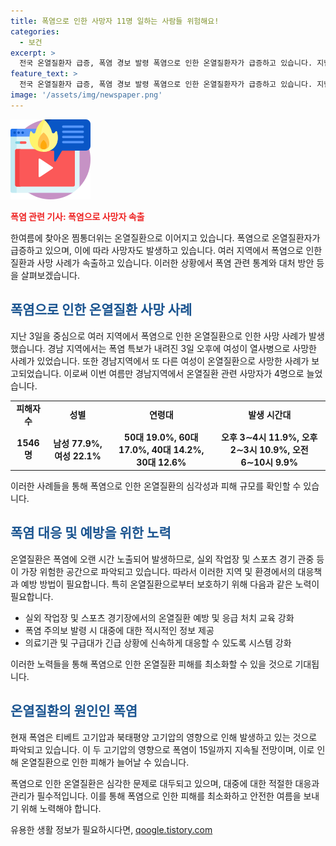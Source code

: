 ```yaml
---
title: 폭염으로 인한 사망자 11명 일하는 사람들 위험해요!
categories:
  - 보건
excerpt: >
  전국 온열질환자 급증, 폭염 경보 발령 폭염으로 인한 온열질환자가 급증하고 있습니다. 지난 3일 전국에서 50대 여성과 70대 여성이 열사병으로 사망했으며, 온열질환자 수는 1546명에 달하고 있습니다. 이에 프로야구 관중들도 온열질환 호소로 치료를 받거나 경기가 취소되는 등 영향을 받았습니다. 티베트 고기압과 북태평양 고기압의 영향으로 폭염은 이달 말까지 계속될 전망이며, 시민들은 주의가 요구됩니다. (150자)
feature_text: >
  전국 온열질환자 급증, 폭염 경보 발령 폭염으로 인한 온열질환자가 급증하고 있습니다. 지난 3일 전국에서 50대 여성과 70대 여성이 열사병으로 사망했으며, 온열질환자 수는 1546명에 달하고 있습니다. 이에 프로야구 관중들도 온열질환 호소로 치료를 받거나 경기가 취소되는 등 영향을 받았습니다. 티베트 고기압과 북태평양 고기압의 영향으로 폭염은 이달 말까지 계속될 전망이며, 시민들은 주의가 요구됩니다. (150자)
image: '/assets/img/newspaper.png'
---
```


<p><img src="/assets/img/news.png" alt="rentncar 속보" /></p>

<p><b><span style="color: #ee2323;">폭염 관련 기사: 폭염으로 사망자 속출</span></b></p>

<p>한여름에 찾아온 찜통더위는 온열질환으로 이어지고 있습니다. 폭염으로 온열질환자가 급증하고 있으며, 이에 따라 사망자도 발생하고 있습니다. 여러 지역에서 폭염으로 인한 질환과 사망 사례가 속출하고 있습니다. 이러한 상황에서 폭염 관련 통계와 대처 방안 등을 살펴보겠습니다.</p>

<h2><b><span style="color: #1a5490;">폭염으로 인한 온열질환 사망 사례</span></b></h2>

<p>지난 3일을 중심으로 여러 지역에서 폭염으로 인한 온열질환으로 인한 사망 사례가 발생했습니다. 경남 지역에서는 폭염 특보가 내려진 3일 오후에 여성이 열사병으로 사망한 사례가 있었습니다. 또한 경남지역에서 또 다른 여성이 온열질환으로 사망한 사례가 보고되었습니다. 이로써 이번 여름만 경남지역에서 온열질환 관련 사망자가 4명으로 늘었습니다.</p>

<table>
  <tr>
    <td style="text-align: center; height: 17px;"><b>피해자 수</b></td>
    <td style="text-align: center; height: 17px;"><b>성별</b></td>
    <td style="text-align: center; height: 17px;"><b>연령대</b></td>
    <td style="text-align: center; height: 17px;"><b>발생 시간대</b></td>
  </tr>
  <tr>
    <td style="text-align: center; height: 17px;"><b>1546명</b></td>
    <td style="text-align: center; height: 17px;"><b>남성 77.9%, 여성 22.1%</b></td>
    <td style="text-align: center; height: 17px;"><b>50대 19.0%, 60대 17.0%, 40대 14.2%, 30대 12.6%</b></td>
    <td style="text-align: center; height: 17px;"><b>오후 3∼4시 11.9%, 오후 2∼3시 10.9%, 오전 6∼10시 9.9%</b></td>
  </tr>
</table>

<p>이러한 사례들을 통해 폭염으로 인한 온열질환의 심각성과 피해 규모를 확인할 수 있습니다.</p>

<h2><b><span style="color: #1a5490;">폭염 대응 및 예방을 위한 노력</span></b></h2>

<p>온열질환은 폭염에 오랜 시간 노출되어 발생하므로, 실외 작업장 및 스포츠 경기 관중 등이 가장 위험한 공간으로 파악되고 있습니다. 따라서 이러한 지역 및 환경에서의 대응책과 예방 방법이 필요합니다. 특히 온열질환으로부터 보호하기 위해 다음과 같은 노력이 필요합니다.</p>

<ul>
  <li>실외 작업장 및 스포츠 경기장에서의 온열질환 예방 및 응급 처치 교육 강화</li>
  <li>폭염 주의보 발령 시 대중에 대한 적시적인 정보 제공</li>
  <li>의료기관 및 구급대가 긴급 상황에 신속하게 대응할 수 있도록 시스템 강화</li>
</ul>

<p>이러한 노력들을 통해 폭염으로 인한 온열질환 피해를 최소화할 수 있을 것으로 기대됩니다.</p>

<h2><b><span style="color: #1a5490;">온열질환의 원인인 폭염</span></b></h2>

<p>현재 폭염은 티베트 고기압과 북태평양 고기압의 영향으로 인해 발생하고 있는 것으로 파악되고 있습니다. 이 두 고기압의 영향으로 폭염이 15일까지 지속될 전망이며, 이로 인해 온열질환으로 인한 피해가 늘어날 수 있습니다.</p>

<p>폭염으로 인한 온열질환은 심각한 문제로 대두되고 있으며, 대중에 대한 적절한 대응과 관리가 필수적입니다. 이를 통해 폭염으로 인한 피해를 최소화하고 안전한 여름을 보내기 위해 노력해야 합니다.</p>
유용한 생활 정보가 필요하시다면, <a href="https://qoogle.tistory.com" rel="dofollow">qoogle.tistory.com</a>


